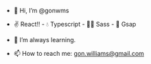 - 👋 Hi, I’m @gonwms
- ✌ React!! - 💧 Typescript - 🐱‍🚀 Sass - 🧶 Gsap
 
- 🚀 I’m always learning. 
- 📫 How to reach me: gon.williams@gmail.com

<!---
gonwms/gonwms is a ✨ special ✨ repository because its `README.md` (this file) appears on your GitHub profile.
You can click the Preview link to take a look at your changes.
--->
